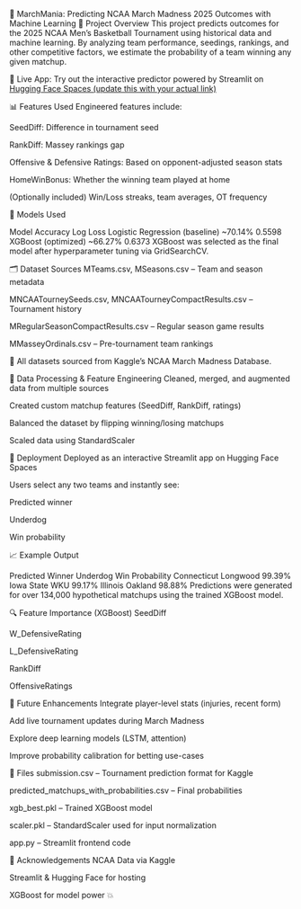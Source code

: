 🏀 MarchMania: Predicting NCAA March Madness 2025 Outcomes with Machine Learning
🎯 Project Overview
This project predicts outcomes for the 2025 NCAA Men’s Basketball Tournament using historical data and machine learning. By analyzing team performance, seedings, rankings, and other competitive factors, we estimate the probability of a team winning any given matchup.

🔮 Live App: Try out the interactive predictor powered by Streamlit on [Hugging Face Spaces (update this with your actual link)](https://huggingface.co/spaces/EOEOkunfolami/Predictions)

📊 Features Used
Engineered features include:

SeedDiff: Difference in tournament seed

RankDiff: Massey rankings gap

Offensive & Defensive Ratings: Based on opponent-adjusted season stats

HomeWinBonus: Whether the winning team played at home

(Optionally included) Win/Loss streaks, team averages, OT frequency

🧠 Models Used

Model	Accuracy	Log Loss
Logistic Regression (baseline)	~70.14%	0.5598
XGBoost (optimized)	~66.27%	0.6373
XGBoost was selected as the final model after hyperparameter tuning via GridSearchCV.

🗂️ Dataset Sources
MTeams.csv, MSeasons.csv – Team and season metadata

MNCAATourneySeeds.csv, MNCAATourneyCompactResults.csv – Tournament history

MRegularSeasonCompactResults.csv – Regular season game results

MMasseyOrdinals.csv – Pre-tournament team rankings

📁 All datasets sourced from Kaggle’s NCAA March Madness Database.

🔧 Data Processing & Feature Engineering
Cleaned, merged, and augmented data from multiple sources

Created custom matchup features (SeedDiff, RankDiff, ratings)

Balanced the dataset by flipping winning/losing matchups

Scaled data using StandardScaler

🚀 Deployment
Deployed as an interactive Streamlit app on Hugging Face Spaces

Users select any two teams and instantly see:

Predicted winner

Underdog

Win probability


📈 Example Output

Predicted Winner	Underdog	Win Probability
Connecticut	Longwood	99.39%
Iowa State	WKU	99.17%
Illinois	Oakland	98.88%
Predictions were generated for over 134,000 hypothetical matchups using the trained XGBoost model.

🔍 Feature Importance (XGBoost)
SeedDiff

W_DefensiveRating

L_DefensiveRating

RankDiff

OffensiveRatings

📌 Future Enhancements
Integrate player-level stats (injuries, recent form)

Add live tournament updates during March Madness

Explore deep learning models (LSTM, attention)

Improve probability calibration for betting use-cases

📁 Files
submission.csv – Tournament prediction format for Kaggle

predicted_matchups_with_probabilities.csv – Final probabilities

xgb_best.pkl – Trained XGBoost model

scaler.pkl – StandardScaler used for input normalization

app.py – Streamlit frontend code

🤝 Acknowledgements
NCAA Data via Kaggle

Streamlit & Hugging Face for hosting

XGBoost for model power 💥
